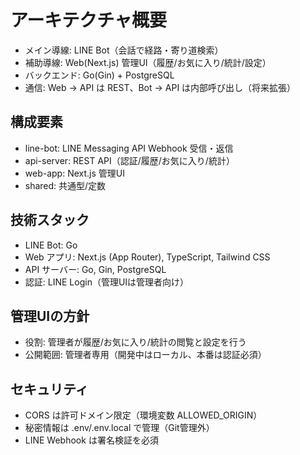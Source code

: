 # アーキテクチャ概要

- メイン導線: LINE Bot（会話で経路・寄り道検索）
- 補助導線: Web(Next.js) 管理UI（履歴/お気に入り/統計/設定）
- バックエンド: Go(Gin) + PostgreSQL
- 通信: Web → API は REST、Bot → API は内部呼び出し（将来拡張）

## 構成要素
- line-bot: LINE Messaging API Webhook 受信・返信
- api-server: REST API（認証/履歴/お気に入り/統計）
- web-app: Next.js 管理UI
- shared: 共通型/定数

## 技術スタック
- LINE Bot: Go
- Web アプリ: Next.js (App Router), TypeScript, Tailwind CSS
- API サーバー: Go, Gin, PostgreSQL
- 認証: LINE Login（管理UIは管理者向け）

## 管理UIの方針
- 役割: 管理者が履歴/お気に入り/統計の閲覧と設定を行う
- 公開範囲: 管理者専用（開発中はローカル、本番は認証必須）

## セキュリティ
- CORS は許可ドメイン限定（環境変数 ALLOWED_ORIGIN）
- 秘密情報は .env/.env.local で管理（Git管理外）
- LINE Webhook は署名検証を必須
